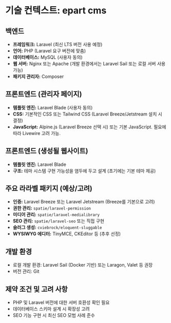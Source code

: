 # 기술 컨텍스트: epart cms

## 백엔드

*   **프레임워크:** Laravel (최신 LTS 버전 사용 예정)
*   **언어:** PHP (Laravel 요구 버전에 맞춤)
*   **데이터베이스:** MySQL (사용자 동의)
*   **웹 서버:** Nginx 또는 Apache (개발 환경에서는 Laravel Sail 또는 로컬 서버 사용 가능)
*   **패키지 관리자:** Composer

## 프론트엔드 (관리자 페이지)

*   **템플릿 엔진:** Laravel Blade (사용자 동의)
*   **CSS:** 기본적인 CSS 또는 Tailwind CSS (Laravel Breeze/Jetstream 설치 시 결정)
*   **JavaScript:** Alpine.js (Laravel Breeze 선택 시) 또는 기본 JavaScript. 필요에 따라 Livewire 고려 가능.

## 프론트엔드 (생성될 웹사이트)

*   **템플릿 엔진:** Laravel Blade
*   **구조:** 테마 시스템 구현 가능성을 염두에 두고 설계 (초기에는 기본 테마 제공)

## 주요 라라벨 패키지 (예상/고려)

*   **인증:** Laravel Breeze 또는 Laravel Jetstream (Breeze를 기본으로 고려)
*   **권한 관리:** `spatie/laravel-permission`
*   **미디어 관리:** `spatie/laravel-medialibrary`
*   **SEO 관리:** `spatie/laravel-seo` 또는 직접 구현
*   **슬러그 생성:** `cviebrock/eloquent-sluggable`
*   **WYSIWYG 에디터:** TinyMCE, CKEditor 등 (추후 선정)

## 개발 환경

*   로컬 개발 환경: Laravel Sail (Docker 기반) 또는 Laragon, Valet 등 권장
*   버전 관리: Git

## 제약 조건 및 고려 사항

*   PHP 및 Laravel 버전에 대한 서버 호환성 확인 필요
*   데이터베이스 스키마 설계 시 확장성 고려
*   SEO 기능 구현 시 최신 SEO 모범 사례 준수
